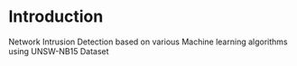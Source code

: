 # Introduction
Network Intrusion Detection based on various Machine learning algorithms using UNSW-NB15 Dataset